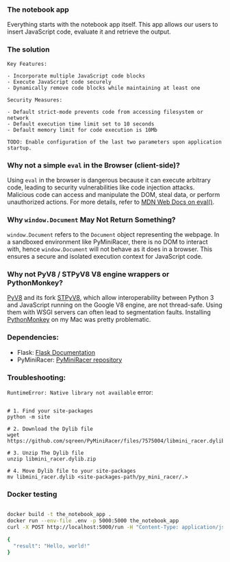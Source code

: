 ### The notebook app

Everything starts with the notebook app itself. This app allows
our users to insert JavaScript code, evaluate it and retrieve the
output.

### The solution

```text
Key Features:

- Incorporate multiple JavaScript code blocks
- Execute JavaScript code securely
- Dynamically remove code blocks while maintaining at least one

Security Measures:

- Default strict-mode prevents code from accessing filesystem or network
- Default execution time limit set to 10 seconds
- Default memory limit for code execution is 10Mb

TODO: Enable configuration of the last two parameters upon application startup.

```

### Why not a simple `eval` in the Browser (client-side)?

Using `eval` in the browser is dangerous because it can execute arbitrary code,
leading to security vulnerabilities like code injection attacks. Malicious code
can access and manipulate the DOM, steal data, or perform unauthorized actions.
For more details, refer to [MDN Web Docs on eval()](https://developer.mozilla.org/en-US/docs/Web/JavaScript/Reference/Global_Objects/eval).

### Why `window.Document` May Not Return Something?

`window.Document` refers to the `Document` object representing the webpage.
In a sandboxed environment like PyMiniRacer, there is no DOM to interact with,
hence `window.Document` will not behave as it does in a browser. This ensures a
secure and isolated execution context for JavaScript code.

### Why not PyV8 / STPyV8 V8 engine wrappers or PythonMonkey?

[PyV8](https://code.google.com/archive/p/pyv8/) and its fork [STPyV8](https://github.com/cloudflare/stpyv8),
which allow interoperability between Python 3 and JavaScript running on the Google V8 engine,
are not thread-safe. Using them with WSGI servers can often lead to segmentation faults.
Installing [PythonMonkey](https://github.com/Distributive-Network/PythonMonkey) on my Mac was pretty
problematic.

### Dependencies:

- Flask: [Flask Documentation](https://flask.palletsprojects.com/)
- PyMiniRacer: [PyMiniRacer repository](https://github.com/bpcreech/PyMiniRacer)

### Troubleshooting:

`RuntimeError: Native library not available` error:

```text

# 1. Find your site-packages
python -m site

# 2. Download the Dylib file
wget https://github.com/sqreen/PyMiniRacer/files/7575004/libmini_racer.dylib.zip

# 3. Unzip The Dylib file
unzip libmini_racer.dylib.zip

# 4. Move Dylib file to your site-packages
mv libmini_racer.dylib <site-packages-path/py_mini_racer/.>

```

### Docker testing

```bash

docker build -t the_notebook_app .
docker run --env-file .env -p 5000:5000 the_notebook_app
curl -X POST http://localhost:5000/run -H "Content-Type: application/json" -d '{"script": "function test() { return \"Hello, world!\"; } test();"}'

{
  "result": "Hello, world!"
}

```
